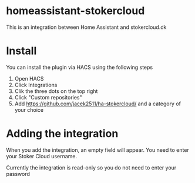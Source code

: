 # homeassistant-stokercloud

This is an integration between Home Assistant and stokercloud.dk

# Install

You can install the plugin via HACS using the following steps

1. Open HACS
2. Click Integrations
3. Clik the three dots on the top right
4. Click "Custom repositories"
5. Add https://github.com/jacek2511/ha-stokercloud/ and a category of your choice

# Adding the integration

When you add the integration, an empty field will appear. You need to enter your Stoker Cloud username.

Currently the integration is read-only so you do not need to enter your password
